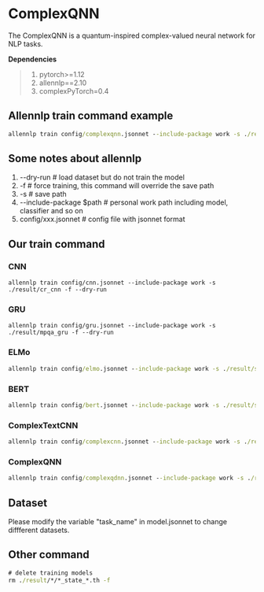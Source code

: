 # ComplexQNN

The ComplexQNN is a quantum-inspired complex-valued neural network for NLP tasks.

**Dependencies**

> 1. pytorch>=1.12
> 2. allennlp==2.10
> 3. complexPyTorch=0.4
>

## Allennlp train command example

```cmd
allennlp train config/complexqnn.jsonnet --include-package work -s ./result/mytrain2 -f --dry-run
```


## Some notes about allennlp
1. --dry-run  # load dataset but do not train the model
2. -f  # force training, this command will override the save path
3. -s  # save path
4. --include-package $path  # personal work path including model, classifier and so on
5. config/xxx.jsonnet  # config file with jsonnet format


## Our train command
### CNN
```
allennlp train config/cnn.jsonnet --include-package work -s ./result/cr_cnn -f --dry-run
```

### GRU
```
allennlp train config/gru.jsonnet --include-package work -s ./result/mpqa_gru -f --dry-run
```

### ELMo

```cmd
allennlp train config/elmo.jsonnet --include-package work -s ./result/sst2_emlo -f
```


### BERT
```cmd
allennlp train config/bert.jsonnet --include-package work -s ./result/subj_bert -f
```


### ComplexTextCNN
```cmd
allennlp train config/complexcnn.jsonnet --include-package work -s ./result/cr_complexcnn -f
```


### ComplexQNN
```cmd
allennlp train config/complexqdnn.jsonnet --include-package work -s ./result/subj_complexqnn -f
```

## Dataset
Please modify the variable "task_name" in model.jsonnet to change diffferent datasets.

## Other command
```cmd
# delete training models
rm ./result/*/*_state_*.th -f
```